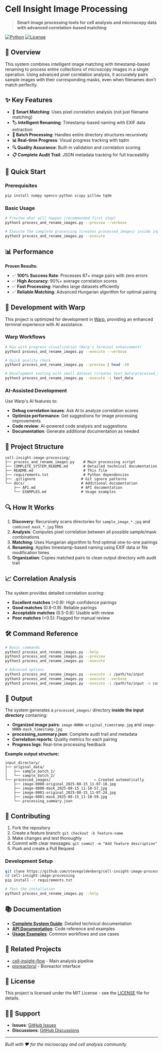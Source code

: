 # Cell Insight Image Processing

> **Smart image processing tools for cell analysis and microscopy data with advanced correlation-based matching**

[![Python](https://img.shields.io/badge/Python-3.8+-blue.svg)](https://python.org)
[![License](https://img.shields.io/badge/License-MIT-green.svg)](LICENSE)

## 🔬 Overview

This system combines intelligent image matching with timestamp-based renaming to process entire collections of microscopy images in a single operation. Using advanced pixel correlation analysis, it accurately pairs sample images with their corresponding masks, even when filenames don't match perfectly.

## ✨ Key Features

- **🧠 Smart Matching**: Uses pixel correlation analysis (not just filename matching)
- **🏷️ Intelligent Renaming**: Timestamp-based naming with EXIF data extraction
- **📁 Batch Processing**: Handles entire directory structures recursively  
- **📊 Real-time Progress**: Visual progress tracking with tqdm
- **🔍 Quality Assurance**: Built-in validation and correlation scoring
- **📋 Complete Audit Trail**: JSON metadata tracking for full traceability

## 🚀 Quick Start

### Prerequisites

```bash
pip install numpy opencv-python scipy pillow tqdm
```

### Basic Usage

```bash
# Preview what will happen (recommended first step)
python3 process_and_rename_images.py --preview --verbose

# Execute the complete processing (creates processed_images/ inside input directory)
python3 process_and_rename_images.py --execute
```

## 📊 Performance

**Proven Results:**
- ✅ **100% Success Rate**: Processes 87+ image pairs with zero errors
- ✅ **High Accuracy**: 90%+ average correlation scores
- ✅ **Fast Processing**: Handles large datasets efficiently
- ✅ **Reliable Matching**: Advanced Hungarian algorithm for optimal pairing

## 🔧 Development with Warp

This project is optimized for development in [Warp](https://warp.dev), providing an enhanced terminal experience with AI assistance.

### Warp Workflows

```bash
# Run with progress visualization (Warp's terminal enhancement)
python3 process_and_rename_images.py --execute --verbose

# Quick quality check
python3 process_and_rename_images.py --preview | head -20

# Development testing with small dataset (creates test_data/processed_images/)
python3 process_and_rename_images.py --execute -i test_data
```

### AI-Assisted Development

Use Warp's AI features to:
- **Debug correlation issues**: Ask AI to analyze correlation scores
- **Optimize performance**: Get suggestions for image processing improvements  
- **Code review**: AI-powered code analysis and suggestions
- **Documentation**: Generate additional documentation as needed

## 📁 Project Structure

```
cell-insight-image-processing/
├── process_and_rename_images.py    # Main processing script
├── COMPLETE_SYSTEM_README.md       # Detailed technical documentation
├── README.md                       # This file
├── requirements.txt                # Python dependencies
├── .gitignore                     # Git ignore patterns
└── docs/                          # Additional documentation
    ├── API.md                     # API documentation
    └── EXAMPLES.md                # Usage examples
```

## 🔍 How It Works

1. **Discovery**: Recursively scans directories for `sample_image_*.jpg` and `combined_mask_*.jpg` files
2. **Analysis**: Computes pixel correlation between all possible sample/mask combinations
3. **Matching**: Uses Hungarian algorithm to find optimal one-to-one pairings
4. **Renaming**: Applies timestamp-based naming using EXIF data or file modification times
5. **Organization**: Copies matched pairs to clean output directory with audit trail

## 📈 Correlation Analysis

The system provides detailed correlation scoring:
- **Excellent matches** (>0.9): High confidence pairings
- **Good matches** (0.8-0.9): Reliable pairings  
- **Acceptable matches** (0.5-0.8): Usable with review
- **Poor matches** (<0.5): Flagged for manual review

## 🛠️ Command Reference

```bash
# Basic commands
python3 process_and_rename_images.py --help
python3 process_and_rename_images.py --preview
python3 process_and_rename_images.py --execute

# Advanced options
python3 process_and_rename_images.py --execute -i /path/to/input
python3 process_and_rename_images.py --execute --verbose
python3 process_and_rename_images.py --execute -i /path/to/input -o custom_output_name
```

## 📝 Output

The system generates a `processed_images/` directory **inside the input directory** containing:
- **Organized image pairs**: `image-NNNN-original_timestamp.jpg` and `image-NNNN-mask_timestamp.jpg`
- **processing_summary.json**: Complete audit trail and metadata
- **Correlation reports**: Quality metrics for each pairing
- **Progress logs**: Real-time processing feedback

**Example output structure:**
```
input_directory/
├── original_data/
│   ├── sample_batch_1/
│   └── sample_batch_2/
└── processed_images/                    ← Created automatically
    ├── image-0000-original_2025-08-15_11-07-18.jpg
    ├── image-0000-mask_2025-08-15_11-10-57.jpg
    ├── image-0001-original_2025-08-15_11-07-24.jpg
    ├── image-0001-mask_2025-08-15_11-10-59.jpg
    └── processing_summary.json
```

## 🤝 Contributing

1. Fork the repository
2. Create a feature branch: `git checkout -b feature-name`
3. Make changes and test thoroughly
4. Commit with clear messages: `git commit -m "Add feature description"`
5. Push and create a Pull Request

### Development Setup

```bash
git clone https://github.com/stevegoldenberg/cell-insight-image-processing.git
cd cell-insight-image-processing
pip install -r requirements.txt

# Test the installation
python3 process_and_rename_images.py --help
```

## 📚 Documentation

- **[Complete System Guide](COMPLETE_SYSTEM_README.md)**: Detailed technical documentation
- **[API Documentation](docs/API.md)**: Code reference and examples
- **[Usage Examples](docs/EXAMPLES.md)**: Common workflows and use cases

## 🔗 Related Projects

- [cell-insight-flow](https://github.com/stevegoldenberg/cell-insight-flow) - Main analysis pipeline
- [pioreactorui](https://github.com/stevegoldenberg/pioreactorui) - Bioreactor interface

## 📄 License

This project is licensed under the MIT License - see the [LICENSE](LICENSE) file for details.

## 🙋‍♂️ Support

- **Issues**: [GitHub Issues](https://github.com/stevegoldenberg/cell-insight-image-processing/issues)
- **Discussions**: [GitHub Discussions](https://github.com/stevegoldenberg/cell-insight-image-processing/discussions)

---

*Built with ❤️ for the microscopy and cell analysis community*
